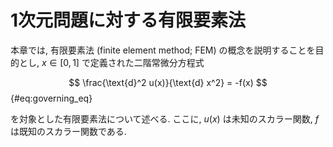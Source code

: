 # 1次元問題に対する有限要素法

本章では, 有限要素法 (finite element method; FEM) の概念を説明することを目的とし, $x\in[0,1]$ で定義された二階常微分方程式

$$
\frac{\text{d}^2 u(x)}{\text{d} x^2} = -f(x)
$${#eq:governing_eq}

を対象とした有限要素法について述べる. ここに, $u(x)$ は未知のスカラー関数, $f$ は既知のスカラー関数である. 
